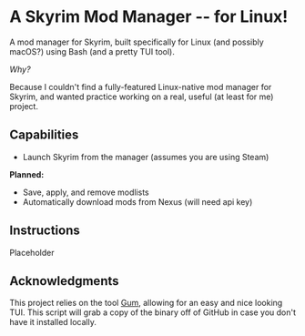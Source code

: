 # A Skyrim Mod Manager -- for Linux!

A mod manager for Skyrim, built specifically for Linux (and possibly macOS?) using Bash (and a pretty TUI tool).

*Why?*

Because I couldn't find a fully-featured Linux-native mod manager for Skyrim, and wanted practice working on a real, useful (at least for me) project.

## Capabilities

- Launch Skyrim from the manager (assumes you are using Steam)

**Planned:**

- Save, apply, and remove modlists
- Automatically download mods from Nexus (will need api key)

## Instructions

Placeholder 

## Acknowledgments

This project relies on the tool [Gum](https://github.com/charmbracelet/gum), allowing for an easy and nice looking TUI. This script will grab a copy of the binary off of GitHub in case you don't have it installed locally. 
